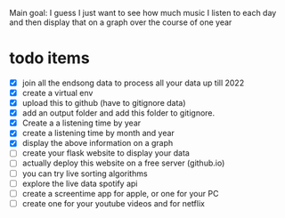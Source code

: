 
Main goal:
I guess I just want to see how much music I listen to each day and then display that on a graph over the course of one year 



# todo items 
- [x] join all the endsong data to process all your data up till 2022 
- [x] create a virtual env 
- [x] upload this to github (have to gitignore data)
- [x] add an output folder and add this folder to gitignore.
- [x] Create a a listening time by year  
- [x] create a listening time by month and year 
- [x] display the above information on a graph 
- [ ] create your flask website to display your data
- [ ] actually deploy this website on a free server (github.io)
- [ ] you can try live sorting algorithms 
- [ ] explore the live data spotify api 
- [ ] create a screentime app for apple, or one for your PC 
- [ ] create one for your youtube videos and for netflix